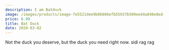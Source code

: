 ```yaml
---
description: I am Batduck
image: /images/products/image-fe5521dee9b06806efb55937b509eed4a848e8ed-348x325-jpg-batduck.jpg
price: 6.99
title: Bat Duck
date: 2020-03-02
---
```

Not the duck you deserve, but the duck you need right now.
sidi rag rag
